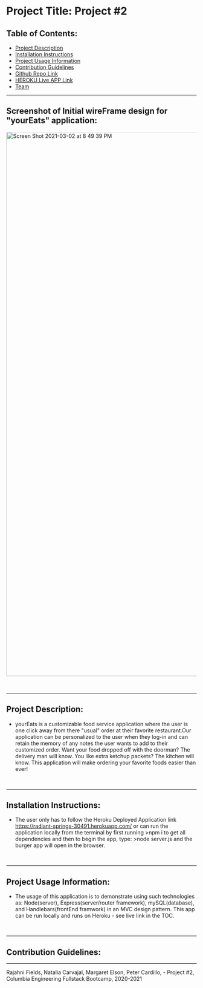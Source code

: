 

# Project Title: Project #2
    
  ## Table of Contents:

  








  - [Project Description](#project-description)
  - [Installation Instructions](#installation-instructions)
  - [Project Usage Information](#project-usage-information)
  - [Contribution Guidelines](#contribution-guidelines)
  - [Github Repo Link](https://github.com/streamingTurtles/project2-HW)
  - [HEROKU Live APP Link](https://radiant-springs-30491.herokuapp.com/)
  - [Team](#contribution-giudelines)



  - - -
  ## Screenshot of Initial wireFrame design for "yourEats" application:
  <img width="1440" alt="Screen Shot 2021-03-02 at 8 49 39 PM" src="https://user-images.githubusercontent.com/73186966/109740163-d4c72b00-7b98-11eb-8f47-878e89b476ab.png">







  &nbsp;
  - - -
  ## Project Description:
  - yourEats is a customizable food service application where the user is one click away from there "usual" order at their favorite restaurant.Our application can be personalized to the user when they log-in and can retain the memory of any notes the user wants to add to their customized order. Want your food dropped off with the doorman? The delivery man will know. You like extra ketchup packets? The kitchen will know. This application will make ordering your favorite foods easier than ever!

  &nbsp;
  - - -
  ## Installation Instructions:
  - The user only has to follow the Heroku Deployed Application link https://radiant-springs-30491.herokuapp.com/  or can run the application locally from the terminal by first running >npm i to get all dependencies and then to begin the app, type:  >node server.js  and the burger app will open in the browser.

  &nbsp;
  - - -
  ## Project Usage Information:
  - The usage of this application is to demonstrate using such technologies as: Node(server), Express(server/router framework), mySQL(database), and Handlebars(frontEnd framwork) in an MVC design pattern.  This app can be run locally and runs on Heroku - see live link in the TOC.

  &nbsp;
  - - -
  ## Contribution Guidelines:

- - -
Rajahni Fields, Natalia Carvajal, Margaret Elson, Peter Cardillo, - Project #2, Columbia Engineering Fullstack Bootcamp, 2020-2021  
